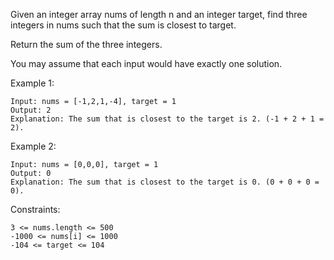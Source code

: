 Given an integer array nums of length n and an integer target, find three integers in nums such that the sum is closest to target.<br>

Return the sum of the three integers.<br>

You may assume that each input would have exactly one solution.<br>

Example 1:

    Input: nums = [-1,2,1,-4], target = 1
    Output: 2
    Explanation: The sum that is closest to the target is 2. (-1 + 2 + 1 = 2).

Example 2:

    Input: nums = [0,0,0], target = 1
    Output: 0
    Explanation: The sum that is closest to the target is 0. (0 + 0 + 0 = 0).

Constraints:

    3 <= nums.length <= 500
    -1000 <= nums[i] <= 1000
    -104 <= target <= 104
